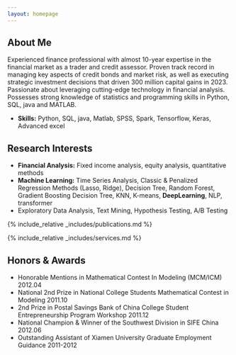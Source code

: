 ```yaml
---
layout: homepage
---
```


## About Me

Experienced finance professional with almost 10-year expertise in the financial market as a trader and credit assessor. Proven track record in managing key aspects of credit bonds and market risk, as well as executing strategic investment decisions that driven 300 million capital gains in 2023. Passionate about leveraging cutting-edge technology in financial analysis. Possesses strong knowledge of statistics and programming skills in Python, SQL, java and MATLAB.
-  **Skills:** Python, SQL, java, Matlab, SPSS, Spark, Tensorflow, Keras, Advanced excel

## Research Interests

-  **Financial Analysis:** Fixed income analysis, equity analysis, quantitative methods
-  **Machine Learning:** Time Series Analysis, Classic & Penalized Regression Methods (Lasso, Ridge), Decision Tree, Random Forest, Gradient Boosting Decision Tree, KNN, K-means, **DeepLearning**, NLP, transformer
-  Exploratory Data Analysis, Text Mining, Hypothesis Testing, A/B Testing


{% include_relative _includes/publications.md %}

{% include_relative _includes/services.md %}

## Honors & Awards

- Honorable Mentions in Mathematical Contest In Modeling (MCM/ICM)                                                            2012.04
- National 2nd Prize in National College Students Mathematical Contest in Modeling	                                          2011.10
- 2nd Prize in Postal Savings Bank of China College Student Entrepreneurship Program Workshop                                 2011.12
- National Champion & Winner of the Southwest Division in SIFE China                                                          2012.06
- Outstanding Assistant of Xiamen University Graduate Employment Guidance                                                     2011-2012

